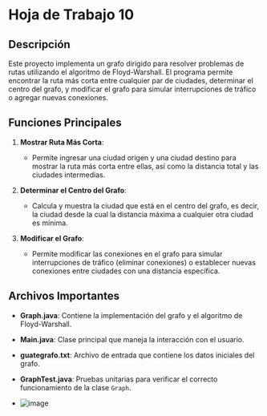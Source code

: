 # Hoja de Trabajo 10

## Descripción

Este proyecto implementa un grafo dirigido para resolver problemas de rutas utilizando el algoritmo de Floyd-Warshall. El programa permite encontrar la ruta más corta entre cualquier par de ciudades, determinar el centro del grafo, y modificar el grafo para simular interrupciones de tráfico o agregar nuevas conexiones.

## Funciones Principales

1. **Mostrar Ruta Más Corta**:
   - Permite ingresar una ciudad origen y una ciudad destino para mostrar la ruta más corta entre ellas, así como la distancia total y las ciudades intermedias.

2. **Determinar el Centro del Grafo**:
   - Calcula y muestra la ciudad que está en el centro del grafo, es decir, la ciudad desde la cual la distancia máxima a cualquier otra ciudad es mínima.

3. **Modificar el Grafo**:
   - Permite modificar las conexiones en el grafo para simular interrupciones de tráfico (eliminar conexiones) o establecer nuevas conexiones entre ciudades con una distancia específica.

## Archivos Importantes

- **Graph.java**: Contiene la implementación del grafo y el algoritmo de Floyd-Warshall.
- **Main.java**: Clase principal que maneja la interacción con el usuario.
- **guategrafo.txt**: Archivo de entrada que contiene los datos iniciales del grafo.
- **GraphTest.java**: Pruebas unitarias para verificar el correcto funcionamiento de la clase `Graph`.

- ![image](https://github.com/Ricgo01/Hoja_De_Trabajo_10/assets/128996354/fe72a605-56cf-4b2d-9e8a-c695f975a138)
